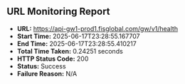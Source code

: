 ## URL Monitoring Report

- **URL:** https://api-gw1-prod1.fisglobal.com/gw/v1/health
- **Start Time:** 2025-06-17T23:28:55.167707
- **End Time:** 2025-06-17T23:28:55.410217
- **Total Time Taken:** 0.24251 seconds
- **HTTP Status Code:** 200
- **Status:** Success
- **Failure Reason:** N/A
